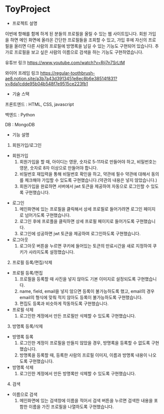 # ToyProject
* 프로젝트 설명

이번에 항해를 함께 하게 된 분들의 프로필을 올릴 수 있는 웹 사이트입니다. 회원 가입을 하면 메인 화면에 올라온 간단한 프로필들을 조회할 수 있고, 가입 후에 자신의 프로필을 올리면 다른 사람의 프로필에 방명록을 남길 수 있는 기능도 구현되어 있습니다. 추가로 프로필을 보고 싶은 사람의 이름으로 검색을 하는 기능도 구현하였습니다.

유튜브 링크
https://www.youtube.com/watch?v=Rij7n7SrLtM

와이어 프레임 링크
https://regular-toothbrush-ae8.notion.site/a3b7a43d3913451e8ec8b6e38514f831?v=8da1cdde95b04b548f7e9515ce223fb1

- 기술 스택

프론트엔드 : HTML, CSS, javascript

백엔드 : Python

DB : MongoDB

* 기능 설명
1. 회원가입/로그인
  * 회원가입
    1. 회원가입을 할 때, 아이디는 영문, 숫자로 5-11자로 만들어야 하고, 비밀번호는 영문, 숫자로 8자 이상으로 만들어야 합니다.
    2. 비밀번호 재입력을 통해 비밀번호 확인을 하고, 약관에 필수 약관에 대해서 동의를 체크해야 가입할 수 있도록 구현했습니다.(약관의 내용은 넣지 않았습니다.)
    3. 회원가입을 완료하면 서버에서 jwt 토큰을 제공하여 자동으로 로그인할 수 있도록 구현했습니다.
  - 로그인
    1. 메인화면에 있는 프로필을 클릭해서 상세 프로필로 들어가려면 로그인 페이지로 넘어가도록 구현했습니다.
    2. 로그인 후에 프로플을 클릭하면 상세 프로필 페이지로 들어가도록 구현했습니다.
    3. 로그인에 성공하면 jwt 토큰을 제공하여 로그인하도록 구현했습니다.
  - 로그아웃
    1. 로그아웃 버튼을 누르면 쿠키에 들어있는 토큰의 만료시간을 새로 지정하여 쿠키가 사라지도록 설정했습니다.
2. 프로필 등록/편집/삭제
  - 프로필 등록/편집
    1. 프로필을 등록할 때 사진을 넣지 않아도 기본 이미지로 설정되도록 구현했습니다.
    2. name, field, email을 넣지 않으면 등록이 불가능하도록 했고, email의 경우 email의 형식에 맞춰 적지 않아도 등록이 불가능하도록 구현했습니다.
    3. 편집도 등록과 비슷하게 작동하도록 구현했습니다.
  - 프로필 삭제
    1. 로그인한 계정에서 만든 프로필만 삭제할 수 있도록 구현했습니다.
3. 방명록 등록/삭제
  - 방명록 등록
    1. 로그인한 계정이 프로필을 만들지 않았을 경우, 방명록을 등록할 수 없도록 구현했습니다.
    2. 방명록을 등록할 때, 등록한 사람의 프로필 이미지, 이름과 방명록 내용이 나오도록 구현했습니다.
  - 방명록 삭제
    1. 로그인한 계정에서 만든 방명록만 삭제할 수 있도록 구현했습니다.
4. 검색
  - 이름으로 검색
    1. 메인화면에 있는 검색창에 이름을 적어서 검색 버튼을 누르면 검색한 내용을 포함한 이름을 가진 프로필을 나열하도록 구현했습니다.


